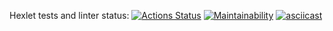 Hexlet tests and linter status:
[![Actions Status](https://github.com/kirzep/frontend-project-44/actions/workflows/hexlet-check.yml/badge.svg)](https://github.com/kirzep/frontend-project-44/actions)
[![Maintainability](https://api.codeclimate.com/v1/badges/8403a2be99b984c4f0cd/maintainability)](https://codeclimate.com/github/kirzep/frontend-project-44)
[![asciicast](https://asciinema.org/a/3ESE6RUE3YLMcElioz8FvabvD.svg)](https://asciinema.org/a/3ESE6RUE3YLMcElioz8FvabvD)